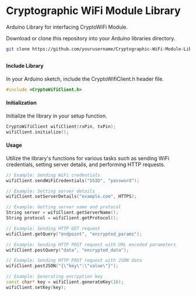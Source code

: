# Cryptographic WiFi Module Library

Arduino Library for interfacing CryptoWiFi Module.

Download or clone this repository into your Arduino libraries directory.

```bash
git clone https://github.com/yourusername/Cryptographic-WiFi-Module-Library.git
```

## 
#### Include Library
In your Arduino sketch, include the CryptoWifiClient.h header file.
```cpp
#include <CryptoWifiClient.h>
```

#### Initialization
Initialize the library in your setup function.
```cpp
CryptoWifiClient wifiClient(rxPin, txPin);
wifiClient.initialize();
```


#### Usage
Utilize the library's functions for various tasks such as sending WiFi credentials, setting server details, and performing HTTP requests.
```cpp
// Example: Sending WiFi credentials
wifiClient.sendWiFiCredentials("SSID", "password");

// Example: Setting server details
wifiClient.setServerDetails("example.com", HTTPS);

// Example: Getting server name and protocol
String server = wifiClient.getServerName();
String protocol = wifiClient.getProtocol();

// Example: Sending HTTP GET request
wifiClient.getQuery("endpoint", "encrypted_params");

// Example: Sending HTTP POST request with URL encoded parameters
wifiClient.postQuery("data", "encrypted_data");

// Example: Sending HTTP POST request with JSON data
wifiClient.postJSON("{\"key\":\"value\"}");

// Example: Generating encryption key
const char* key = wifiClient.generateKey(16);
wifiClient.setKey(key);
```

